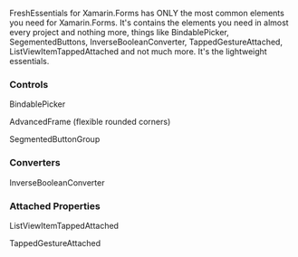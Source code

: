FreshEssentials for Xamarin.Forms has ONLY the most common elements you need for Xamarin.Forms. It's contains the elements you need in almost every project and nothing more, things like BindablePicker, SegementedButtons, InverseBooleanConverter, TappedGestureAttached, ListViewItemTappedAttached and not much more. It's the lightweight essentials. 

### Controls
BindablePicker

AdvancedFrame (flexible rounded corners)

SegmentedButtonGroup

### Converters

InverseBooleanConverter

### Attached Properties

ListViewItemTappedAttached

TappedGestureAttached
